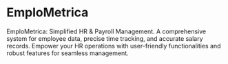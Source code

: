 # EmploMetrica
EmploMetrica: Simplified HR &amp; Payroll Management. A comprehensive system for employee data, precise time tracking, and accurate salary records. Empower your HR operations with user-friendly functionalities and robust features for seamless management.

